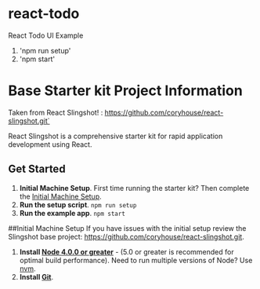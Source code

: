 # react-todo
React Todo UI Example

1. 'npm run setup'
2. 'npm start'

# Base Starter kit Project Information

Taken from React Slingshot! : https://github.com/coryhouse/react-slingshot.git`

React Slingshot is a comprehensive starter kit for rapid application development using React.

## Get Started
1. **Initial Machine Setup**. First time running the starter kit? Then complete the [Initial Machine Setup](https://github.com/coryhouse/react-slingshot#initial-machine-setup).
2. **Run the setup script**. `npm run setup`
3. **Run the example app**. `npm start`

##Initial Machine Setup
If you have issues with the initial setup review the Slingshot base project: https://github.com/coryhouse/react-slingshot.git.
1. **Install [Node 4.0.0 or greater](https://nodejs.org)** - (5.0 or greater is recommended for optimal build performance). Need to run multiple versions of Node? Use [nvm](https://github.com/creationix/nvm).
2. **Install [Git](https://git-scm.com/downloads)**.